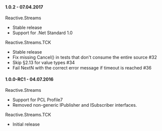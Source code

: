 #### 1.0.2 - 07.04.2017 ####

Reactive.Streams
 - Stable release
 - Support for .Net Standard 1.0

Reactive.Streams.TCK
 - Stable release
 - Fix missing Cancel() in tests that don't consume the entire source #32
 - Skip §2.13 for value types #34
 - Fail NextN with the correct error message if timeout is reached #36
	
#### 1.0.0-RC1 - 04.07.2016 ####

Reactive.Streams 
 - Support for PCL Profile7
 - Removed non-generic IPublisher and ISubscriber interfaces.

Reactive.Streams.TCK
 - Initial release
